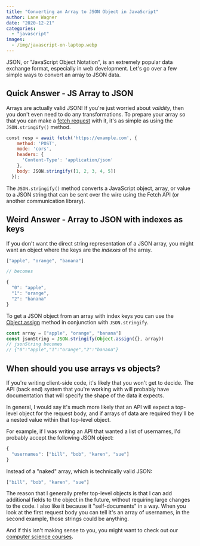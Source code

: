 ```yaml
---
title: "Converting an Array to JSON Object in JavaScript"
author: Lane Wagner
date: "2020-12-21"
categories: 
  - "javascript"
images:
  - /img/javascript-on-laptop.webp
---
```


JSON, or "JavaScript Object Notation", is an extremely popular data exchange format, especially in web development. Let's go over a few simple ways to convert an array to JSON data.

## Quick Answer - JS Array to JSON

Arrays are actually valid JSON! If you're just worried about _validity_, then you don't even need to do any transformations. To prepare your array so that you can make a [fetch request](https://developer.mozilla.org/en-US/docs/Web/API/Fetch_API/Using_Fetch) with it, it's as simple as using the `JSON.stringify()` method.

```js
const resp = await fetch('https://example.com', {
    method: 'POST',
    mode: 'cors',
    headers: {
      'Content-Type': 'application/json'
    },
    body: JSON.stringify([1, 2, 3, 4, 5])
  });
```

The `JSON.stringify()` method converts a JavaScript object, array, or value to a JSON string that can be sent over the wire using the Fetch API (or another communication library).

## Weird Answer - Array to JSON with indexes as keys

If you don't want the direct string representation of a JSON array, you might want an object where the keys are the _indexes_ of the array.

```js
["apple", "orange", "banana"]

// becomes

{
  "0": "apple",
  "1": "orange",
  "2": "banana"
}
```

To get a JSON object from an array with index keys you can use the [Object.assign](https://developer.mozilla.org/en-US/docs/Web/JavaScript/Reference/Global_Objects/Object/assign) method in conjunction with `JSON.stringify`.

```js
const array = ["apple", "orange", "banana"]
const jsonString = JSON.stringify(Object.assign({}, array))
// jsonString becomes
// {"0":"apple","1":"orange","2":"banana"} 
```

## When should you use arrays vs objects?

If you're writing client-side code, it's likely that you won't get to decide. The API (back end) system that you're working with will probably have documentation that will specify the shape of the data it expects.

In general, I would say it's much more likely that an API will expect a top-level object for the request body, and if arrays of data are required they'll be a nested value within that top-level object.

For example, if I was writing an API that wanted a list of usernames, I'd probably accept the following JSON object:

```js
{
  "usernames": ["bill", "bob", "karen", "sue"]
}
```

Instead of a "naked" array, which is technically valid JSON:

```js
["bill", "bob", "karen", "sue"]
```

The reason that I generally prefer top-level objects is that I can add additional fields to the object in the future, without requiring large changes to the code. I also like it because it "self-documents" in a way. When you look at the first request body you can tell it's an array of usernames, in the second example, those strings could be anything.

And if this isn't making sense to you, you might want to check out our [computer science courses](https://qvault.io/courses/).

